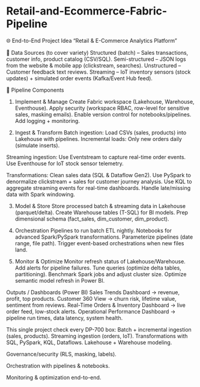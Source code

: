 # Retail-and-Ecommerce-Fabric-Pipeline

🌐 End-to-End Project Idea
“Retail & E-Commerce Analytics Platform”

🔹 Data Sources (to cover variety)
Structured (batch) – Sales transactions, customer info, product catalog (CSV/SQL).
Semi-structured – JSON logs from the website & mobile app (clickstream, searches).
Unstructured – Customer feedback text reviews.
Streaming – IoT inventory sensors (stock updates) + simulated order events (Kafka/Event Hub feed).

🔹 Pipeline Components
1. Implement & Manage
Create Fabric workspace (Lakehouse, Warehouse, Eventhouse).
Apply security (workspace RBAC, row-level for sensitive sales, masking emails).
Enable version control for notebooks/pipelines.
Add logging + monitoring.

2. Ingest & Transform
Batch ingestion: Load CSVs (sales, products) into Lakehouse with pipelines.
Incremental loads: Only new orders daily (simulate inserts).

Streaming ingestion:
Use Eventstream to capture real-time order events.
Use Eventhouse for IoT stock sensor telemetry.

Transformations:
Clean sales data (SQL & Dataflow Gen2).
Use PySpark to denormalize clickstream + sales for customer journey analysis.
Use KQL to aggregate streaming events for real-time dashboards.
Handle late/missing data with Spark windowing.

3. Model & Store
Store processed batch & streaming data in Lakehouse (parquet/delta).
Create Warehouse tables (T-SQL) for BI models.
Prep dimensional schema (fact_sales, dim_customer, dim_product).

4. Orchestration
Pipelines to run batch ETL nightly.
Notebooks for advanced Spark/PySpark transformations.
Parameterize pipelines (date range, file path).
Trigger event-based orchestrations when new files land.

5. Monitor & Optimize
Monitor refresh status of Lakehouse/Warehouse.
Add alerts for pipeline failures.
Tune queries (optimize delta tables, partitioning).
Benchmark Spark jobs and adjust cluster size.
Optimize semantic model refresh in Power BI.

Outputs / Dashboards (Power BI)
Sales Trends Dashboard → revenue, profit, top products.
Customer 360 View → churn risk, lifetime value, sentiment from reviews.
Real-Time Orders & Inventory Dashboard → live order feed, low-stock alerts.
Operational Performance Dashboard → pipeline run times, data latency, system health.

This single project check every DP-700 box:
Batch + incremental ingestion (sales, products).
Streaming ingestion (orders, IoT).
Transformations with SQL, PySpark, KQL, Dataflows.
Lakehouse + Warehouse modeling.

Governance/security (RLS, masking, labels).

Orchestration with pipelines & notebooks.

Monitoring & optimization end-to-end.
